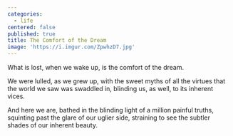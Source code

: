 ```yaml
---
categories:
  - life
centered: false
published: true
title: The Comfort of the Dream
image: 'https://i.imgur.com/ZpwhzD7.jpg'
---
```

What is lost,
when we wake up,
is the comfort
of the dream.

We were lulled,
as we grew up,
with the sweet myths
of all the virtues
that the world we saw
was swaddled in,
blinding us, as well,
to its inherent vices.

And here we are,
bathed in the blinding light
of a million painful truths,
squinting past the glare
of our uglier side,
straining to see 
the subtler shades
of our inherent beauty.